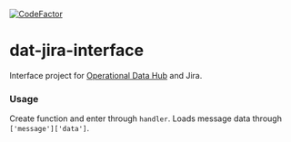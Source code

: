 [![CodeFactor](https://www.codefactor.io/repository/github/vwt-digital/dat-jira-interface/badge)](https://www.codefactor.io/repository/github/vwt-digital/dat-jira-interface)

# dat-jira-interface
Interface project for [Operational Data Hub](https://github.com/vwt-digital/operational-data-hub) and Jira.

### Usage
Create function and enter through `handler`. Loads message data through `['message']['data']`.
